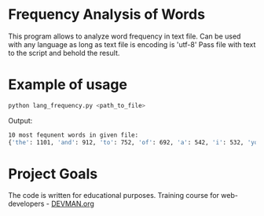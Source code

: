 # Frequency Analysis of Words

This program allows to analyze word frequency in text file. 
Can be used with any language as long as text file is encoding is 'utf-8'
Pass file with text to the script and behold the result.

# Example of usage

```python
python lang_frequency.py <path_to_file>
```

Output:
```bash
10 most fequnent words in given file:
{'the': 1101, 'and': 912, 'to': 752, 'of': 692, 'a': 542, 'i': 532, 'you': 512, 'my': 503, 'in': 401, 'it': 368}
```
# Project Goals

The code is written for educational purposes. Training course for web-developers - [DEVMAN.org](https://devman.org)
